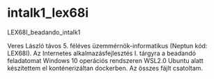 # intalk1_lex68i
LEX68I_beadando_intalk1

Veres László távos 5. féléves üzemmérnök-informatikus (Neptun kód: LEX68I). Az Internetes alkalmazásfejlesztés I. tárgyra a beadandó feladatomat Windows 10 operációs rendszeren WSL2.0 Ubuntu alatt készítettem el konténerizáltan dockerben.
Az összes fájlt csatoltam.
